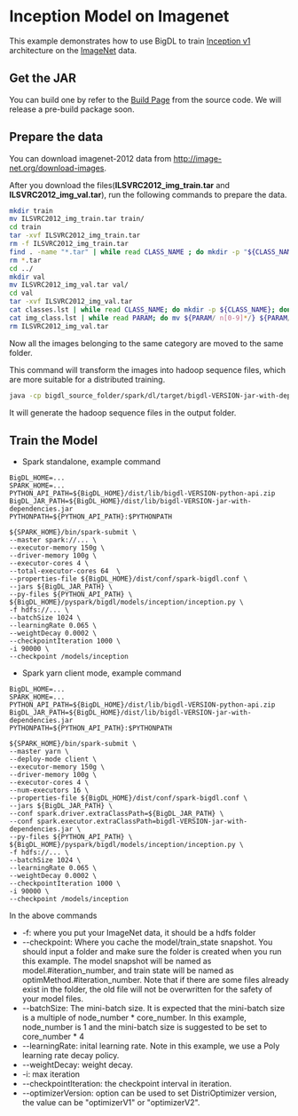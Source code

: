 # Inception Model on Imagenet
This example demonstrates how to use BigDL to train [Inception v1](https://arxiv.org/abs/1409.4842) architecture on the [ImageNet](http://image-net.org/index) data.
## Get the JAR
You can build one by refer to the
[Build Page](https://bigdl-project.github.io/master/#ScalaUserGuide/install-build-src/) from the source code. We
will release a pre-build package soon.

## Prepare the data
You can download imagenet-2012 data from <http://image-net.org/download-images>.
 
After you download the files(**ILSVRC2012_img_train.tar** and **ILSVRC2012_img_val.tar**), 
run the following commands to prepare the data.

```bash
mkdir train
mv ILSVRC2012_img_train.tar train/
cd train
tar -xvf ILSVRC2012_img_train.tar
rm -f ILSVRC2012_img_train.tar
find . -name "*.tar" | while read CLASS_NAME ; do mkdir -p "${CLASS_NAME%.tar}"; tar -xvf "${CLASS_NAME}" -C "${CLASS_NAME%.tar}"; done
rm *.tar
cd ../
mkdir val
mv ILSVRC2012_img_val.tar val/
cd val
tar -xvf ILSVRC2012_img_val.tar
cat classes.lst | while read CLASS_NAME; do mkdir -p ${CLASS_NAME}; done
cat img_class.lst | while read PARAM; do mv ${PARAM/ n[0-9]*/} ${PARAM/ILSVRC*JPEG /}; done
rm ILSVRC2012_img_val.tar
```

Now all the images belonging to the same category are moved to the same folder.

This command will transform the images into hadoop sequence files, which are 
more suitable for a distributed training.

```bash
java -cp bigdl_source_folder/spark/dl/target/bigdl-VERSION-jar-with-dependencies-and-spark.jar com.intel.analytics.bigdl.models.utils.ImageNetSeqFileGenerator -f imagenet_folder -o output_folder -p cores_number
```

It will generate the hadoop sequence files in the output folder.

## Train the Model
* Spark standalone, example command
```
BigDL_HOME=...
SPARK_HOME=...
PYTHON_API_PATH=${BigDL_HOME}/dist/lib/bigdl-VERSION-python-api.zip
BigDL_JAR_PATH=${BigDL_HOME}/dist/lib/bigdl-VERSION-jar-with-dependencies.jar
PYTHONPATH=${PYTHON_API_PATH}:$PYTHONPATH

${SPARK_HOME}/bin/spark-submit \
--master spark://... \
--executor-memory 150g \
--driver-memory 100g \
--executor-cores 4 \
--total-executor-cores 64  \
--properties-file ${BigDL_HOME}/dist/conf/spark-bigdl.conf \
--jars ${BigDL_JAR_PATH} \
--py-files ${PYTHON_API_PATH} \
${BigDL_HOME}/pyspark/bigdl/models/inception/inception.py \
-f hdfs://... \
--batchSize 1024 \
--learningRate 0.065 \
--weightDecay 0.0002 \
--checkpointIteration 1000 \
-i 90000 \
--checkpoint /models/inception
```
* Spark yarn client mode, example command
```
BigDL_HOME=...
SPARK_HOME=...
PYTHON_API_PATH=${BigDL_HOME}/dist/lib/bigdl-VERSION-python-api.zip
BigDL_JAR_PATH=${BigDL_HOME}/dist/lib/bigdl-VERSION-jar-with-dependencies.jar
PYTHONPATH=${PYTHON_API_PATH}:$PYTHONPATH

${SPARK_HOME}/bin/spark-submit \
--master yarn \
--deploy-mode client \
--executor-memory 150g \
--driver-memory 100g \
--executor-cores 4 \
--num-executors 16 \
--properties-file ${BigDL_HOME}/dist/conf/spark-bigdl.conf \
--jars ${BigDL_JAR_PATH} \
--conf spark.driver.extraClassPath=${BigDL_JAR_PATH} \
--conf spark.executor.extraClassPath=bigdl-VERSION-jar-with-dependencies.jar \
--py-files ${PYTHON_API_PATH} \
${BigDL_HOME}/pyspark/bigdl/models/inception/inception.py \
-f hdfs://... \
--batchSize 1024 \
--learningRate 0.065 \
--weightDecay 0.0002 \
--checkpointIteration 1000 \
-i 90000 \
--checkpoint /models/inception

```

In the above commands
* -f: where you put your ImageNet data, it should be a hdfs folder
* --checkpoint: Where you cache the model/train_state snapshot. You should input a folder and
make sure the folder is created when you run this example. The model snapshot will be named as
model.#iteration_number, and train state will be named as optimMethod.#iteration_number. Note that if
there are some files already exist in the folder, the old file will not be overwritten for the
safety of your model files.
* --batchSize: The mini-batch size. It is expected that the mini-batch size is a multiple of node_number *
core_number. In this example, node_number is 1 and the mini-batch size is suggested to be set to core_number * 4
* --learningRate: inital learning rate. Note in this example, we use a Poly learning rate decay
policy.
* --weightDecay: weight decay.
* -i: max iteration
* --checkpointIteration: the checkpoint interval in iteration.
* --optimizerVersion: option can be used to set DistriOptimizer version, the value can be "optimizerV1" or "optimizerV2".